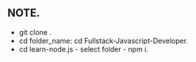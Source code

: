 ## NOTE.
* git clone <download link at github>.
* cd folder_name: cd Fullstack-Javascript-Developer.
* cd learn-node.js - select folder - npm i.